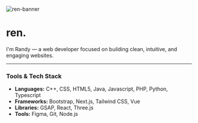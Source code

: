 ![ren-banner](https://github.com/user-attachments/assets/f600351d-d778-4254-9c94-31f3ba427813)
# ren.

I'm Randy — a web developer focused on building clean, intuitive, and engaging websites.

---

### Tools & Tech Stack

- **Languages:** C++, CSS, HTML5, Java, Javascript, PHP, Python, Typescript
- **Frameworks:** Bootstrap, Next.js, Tailwind CSS, Vue
- **Libraries:** GSAP, React, Three.js
- **Tools:** Figma, Git, Node.js
